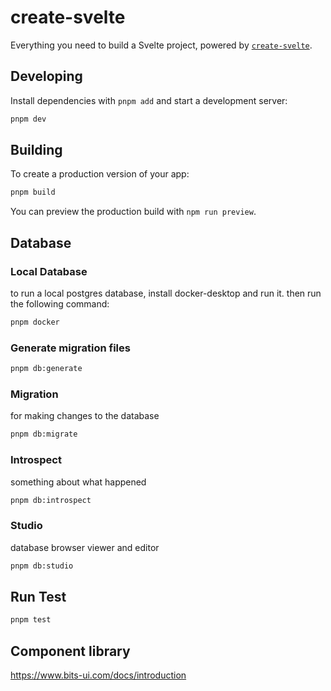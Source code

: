 # create-svelte

Everything you need to build a Svelte project, powered by [`create-svelte`](https://github.com/sveltejs/kit/tree/master/packages/create-svelte).

## Developing

Install dependencies with `pnpm add` and start a development server:

```bash
pnpm dev
```

## Building

To create a production version of your app:

```bash
pnpm build
```

You can preview the production build with `npm run preview`.

## Database

### Local Database

to run a local postgres database, install docker-desktop and run it. then run the following command:

```bash
pnpm docker
```

### Generate migration files

```bash
pnpm db:generate
```

### Migration

for making changes to the database

```bash
pnpm db:migrate
```

### Introspect

something about what happened

```bash
pnpm db:introspect
```

### Studio

database browser viewer and editor

```bash
pnpm db:studio
```

## Run Test

```bash
pnpm test
```

## Component library

https://www.bits-ui.com/docs/introduction
